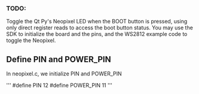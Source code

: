 ### TODO:

Toggle the Qt Py's Neopixel LED when the BOOT button is pressed, using only direct register reads to access the boot button status. You may use the SDK to initialize the board and the pins, and the WS2812 example code to toggle the Neopixel. 

## Define PIN and POWER_PIN

In neopixel.c, we initialize PIN and POWER_PIN 

'''
#define PIN         12
#define POWER_PIN   11
'''

